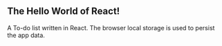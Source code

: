 ## The Hello World of React!

A To-do list written in React. The browser local storage is used to persist the app data.
